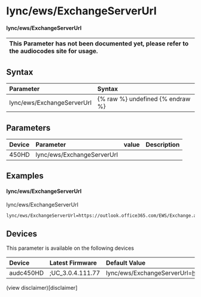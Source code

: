 ﻿---
description: lync/ews/ExchangeServerUrl
search: false
---

# lync/ews/ExchangeServerUrl

#### lync/ews/ExchangeServerUrl


| This Parameter has not been documented yet, please refer to the audiocodes site for usage.  |
| :--- |

## Syntax
| Parameter | Syntax |
| :--- | :--- |
|lync/ews/ExchangeServerUrl | {% raw %} undefined {% endraw %} |

## Parameters
|Device|Parameter|value|Description|
|:---|:---|:---|:---|
| 450HD | lync/ews/ExchangeServerUrl |  |  |

## Examples
#### lync/ews/ExchangeServerUrl

lync/ews/ExchangeServerUrl

```
lync/ews/ExchangeServerUrl=https://outlook.office365.com/EWS/Exchange.asmx
```

## Devices
This parameter is available on the following devices

| Device | Latest Firmware | Default Value |
|:---|:---|:---|
| audc450HD | ;UC_3.0.4.111.77 | lync/ews/ExchangeServerUrl=https://outlook.office365.com/EWS/Exchange.asmx 

(view disclaimer)[disclaimer]
